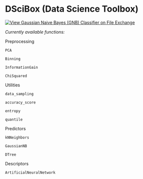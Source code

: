 # DSciBox (Data Science Toolbox)

[![View Gaussian Naive Bayes (GNB) Classifier on File Exchange](https://www.mathworks.com/matlabcentral/images/matlab-file-exchange.svg)](https://www.mathworks.com/matlabcentral/fileexchange/76355-gaussian-naive-bayes-gnb-classifier)

*Currently available functions:*

Preprocessing
        
    PCA
        
    Binning
        
    InformationGain
        
    ChiSquared

Utilities

    data_sampling
        
    accuracy_score
        
    entropy
        
    quantile
        

Predictors

    kNNeighbors
        
    GaussianNB
        
    DTree

Descriptors

    ArtificialNeuralNetwork
